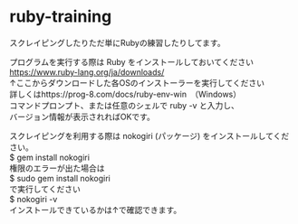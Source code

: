 # ruby-training

スクレイピングしたりただ単にRubyの練習したりしてます。

プログラムを実行する際は Ruby をインストールしておいてください<br>
https://www.ruby-lang.org/ja/downloads/<br>
↑ここからダウンロードした各OSのインストーラーを実行してください<br>
詳しくはhttps://prog-8.com/docs/ruby-env-win　（Windows）<br>
コマンドプロンプト、または任意のシェルで ruby -v と入力し、<br>
バージョン情報が表示されればOKです。<br>

スクレイピングを利用する際は nokogiri (パッケージ) をインストールしてください。<br>
$ gem install nokogiri <br>
権限のエラーが出た場合は <br>
$ sudo gem install nokogiri <br>
で実行してください<br>
$ nokogiri -v <br>
インストールできているかは↑で確認できます。 <br>
